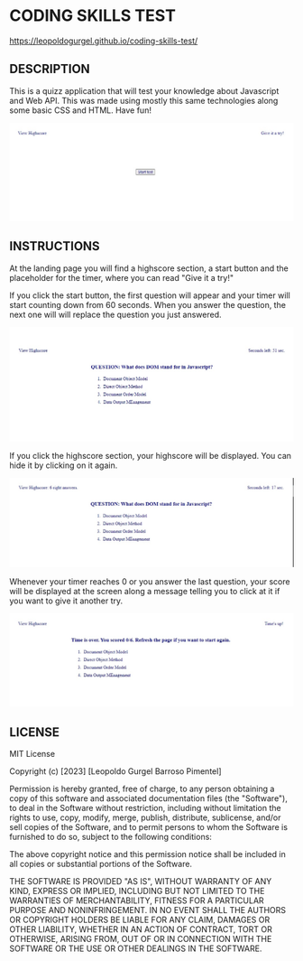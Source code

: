 # CODING SKILLS TEST

https://leopoldogurgel.github.io/coding-skills-test/

## DESCRIPTION

This is a quizz application that will test your knowledge about Javascript and Web API. This was made using mostly this same technologies along some basic CSS and HTML. Have fun!

![App landing page](./assets/images/landingPage.jpg "App landing page")

## INSTRUCTIONS

At the landing page you will find a highscore section, a start button and the placeholder for the timer, where you can read "Give it a try!"

If you click the start button, the first question will appear and your timer will start counting down from 60 seconds.
When you answer the question, the next one will will replace the
question you just answered.

![Test began!](./assets/images/runningTest.jpg "Test when it's running.")

If you click the highscore section, your highscore will be displayed. You can hide it by clicking on it again.

![Click on the highscore to show your best result!](./assets/images/highscoreBehaviour.jpg "Click on the highscore to show your best result!")

Whenever your timer reaches 0 or you answer the last question, your score will be displayed at the screen along a message telling you to click at it if you want to give it another try.

![Test is over!](./assets/images/testEnd.jpg "Test is over!")

## LICENSE

MIT License

Copyright (c) [2023] [Leopoldo Gurgel Barroso Pimentel]

Permission is hereby granted, free of charge, to any person obtaining a copy
of this software and associated documentation files (the "Software"), to deal
in the Software without restriction, including without limitation the rights
to use, copy, modify, merge, publish, distribute, sublicense, and/or sell
copies of the Software, and to permit persons to whom the Software is
furnished to do so, subject to the following conditions:

The above copyright notice and this permission notice shall be included in all
copies or substantial portions of the Software.

THE SOFTWARE IS PROVIDED "AS IS", WITHOUT WARRANTY OF ANY KIND, EXPRESS OR
IMPLIED, INCLUDING BUT NOT LIMITED TO THE WARRANTIES OF MERCHANTABILITY,
FITNESS FOR A PARTICULAR PURPOSE AND NONINFRINGEMENT. IN NO EVENT SHALL THE
AUTHORS OR COPYRIGHT HOLDERS BE LIABLE FOR ANY CLAIM, DAMAGES OR OTHER
LIABILITY, WHETHER IN AN ACTION OF CONTRACT, TORT OR OTHERWISE, ARISING FROM,
OUT OF OR IN CONNECTION WITH THE SOFTWARE OR THE USE OR OTHER DEALINGS IN THE
SOFTWARE.